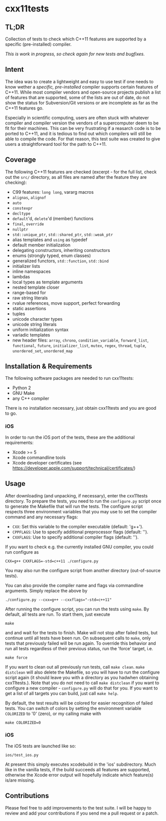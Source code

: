cxx11tests
==========

TL;DR
-----

Collection of tests to check which C++11 features are supported by a specific
(pre-installed) compiler.

*This is work in progress, so check again for new tests and bugfixes.*


Intent
------

The idea was to create a lightweight and easy to use test if one needs to know
wether a *specific, pre-installed* compiler supports certain features of C++11.
While most compiler vendors and open-source projects publish a list of features
that are supported, some of the lists are out of date, do not show the status
for Subversion/Git versions or are incomplete as far as the C++11 features go.

Especially in scientific computing, users are often stuck with whatever compiler
and compiler version the vendors of a supercomputer deem to be fit for their
machines. This can be very frustrating if a reasarch code is to be ported to
C++11, and it is tedious to find out which compilers will still be able to
compile the code. For that reason, this test suite was created to give users a
straightforward tool for the path to C++11.


Coverage
--------

The following C++11 features are checked (excerpt - for the full list, check out
the `src/` directory, as all files are named after the feature they are
checking):

*   C99 features: `long long`, vararg macros
*   `alignas`, `alignof`
*   `auto`
*   `constexpr`
*   `decltype`
*   `default`'d, `delete`'d (member) functions
*   `final`, `override`
*   `nullptr`
*   `std::unique_ptr`, `std::shared_ptr`, `std::weak_ptr`
*   alias templates and `using` as typedef
*   default member initialization
*   delegating constructors, inheriting constructors
*   enums (strongly typed, enum classes)
*   generalized functors, `std::function`, `std::bind`
*   initializer lists
*   inline namespaces
*   lambdas
*   local types as template arguments
*   nested template closer
*   range-based for
*   raw string literals
*   rvalue references, move support, perfect forwarding
*   static assertions
*   tuples
*   unicode character types
*   unicode string literals
*   uniform initialization syntax
*   variadic templates
*   new header files: `array`, `chrono`, `condition_variable`, `forward_list`, `functional`, `future`, `initializer_list`, `mutex`, `regex`, `thread`, `tuple`, `unordered_set`, `unordered_map`



Installation & Requirements
---------------------------

The following software packages are needed to run cxx11tests:

*   Python 2
*   GNU Make
*   any C++ compiler

There is no installation necessary, just obtain cxx11tests and you are good to
go.

### iOS


In order to run the iOS port of the tests, these are the additional requirements:

*   Xcode >= 5
*   Xcode commandline tools
*   Xcode developer certificates (see https://developer.apple.com/support/technical/certificates/)

Usage
-----

After downloading (and unpacking, if necessary), enter the cxx11tests directory.
To prepare the tests, you need to run the `configure.py` script once to generate
the Makefile that will run the tests. The configure script respects three
environment variables that you may use to set the compiler command and any
necessary flags:

*   `CXX`: Set this variable to the compiler executable (default: 'g++').
*   `CPPFLAGS`: Use to specify additional preprocessor flags (default: '').
*   `CXXFLAGS`: Use to specify additional compiler flags (default: '').

If you want to check e.g. the currently installed GNU compiler, you could run
configure as

    CXX=g++ CXXFLAGS=-std=c++11 ./configure.py

You may also run the configure script from another directory (out-of-source
tests).

You can also provide the compiler name and flags via commandline
arguments. Simply replace the above by

    ./configure.py --cxx=g++ --cxxflags="-std=c++11"

After running the configure script, you can run the tests using `make`. By
default, all tests are run. To start them, just execute

    make

and and wait for the tests to finish. Make will not stop after failed tests, but
continue until all tests have been run. On subsequent calls to `make`, only
tests that previously failed will be run again. To override this behavior and
run all tests regardless of their previous status, run the 'force' target, i.e.

    make force

If you want to clean out all previously run tests, call `make clean`. `make
distclean` will also delete the Makefile, so you will have to run the configure
script again (it should leave you with a directory as you hadwhen obtaining
cxx11tests.). Note that you do not need to call `make distclean` if you want to
configure a new compiler - `configure.py` will do that for you. If you want to
get a list of all targets you can build, just call `make help`.

By default, the test results will be colored for easier recognition of failed
tests. You can switch of colors by setting the environment variable `COLORIZED`
to '0' (zero), or my calling make with

    make COLORIZED=0

### iOS

The iOS tests are launched like so:

    ios/test_ios.py

At present this simply executes xcodebuild in the 'ios' subdirectory. Much like in
the vanilla tests, if the build succeeds all features are supported, otherwise the
Xcode error output will hopefully indicate which feature(s) is/are missing.

Contributions
-------------

Please feel free to add improvements to the test suite. I will be happy to
review and add your contributions if you send me a pull request or a patch.
